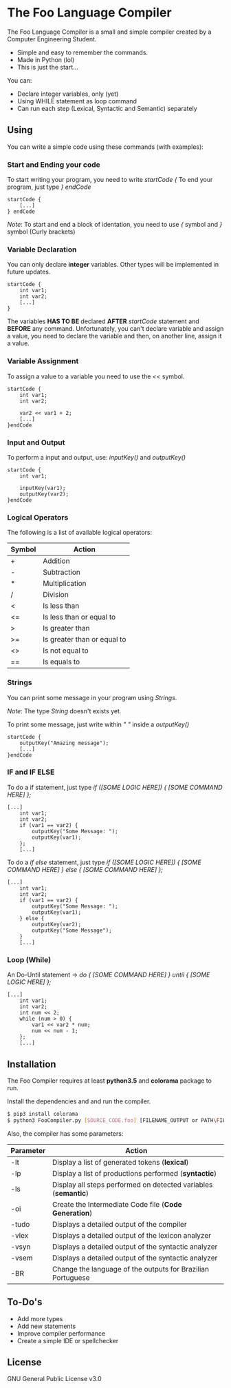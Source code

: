 # The Foo Language Compiler

The Foo Language Compiler is a small and simple compiler created by a Computer Engineering Student.

  - Simple and easy to remember the commands.
  - Made in Python (lol)
  - This is just the start...

You can:
  - Declare integer variables, only (yet)
  - Using WHILE statement as loop command
  - Can run each step (Lexical, Syntactic and Semantic) separately

## Using

You can write a simple code using these commands (with examples):
### Start and Ending your code

To start writing your program, you need to write *startCode {*
To end your program, just type *} endCode*
```
startCode {
    [...]
} endCode
```
*Note*: To start and end a block of identation, you need to use *{* symbol and *}* symbol (Curly brackets)

### Variable Declaration

You can only declare **integer** variables. Other types will be implemented in future updates.
```
startCode {
    int var1;
    int var2;
    [...]
}
```
The variables **HAS TO BE** declared **AFTER** *startCode* statement and **BEFORE** any command.
Unfortunately, you can't declare variable and assign a value, you need to declare the variable and then, on another line, assign it a value.

### Variable Assignment

To assign a value to a variable you need to use the *<<* symbol.
```
startCode {
    int var1;
    int var2;

    var2 << var1 + 2;
    [...]
}endCode
```

### Input and Output

To perform a input and output, use: *inputKey()* and *outputKey()*
```
startCode {
    int var1;

    inputKey(var1);
    outputKey(var2);
}endCode
```

### Logical Operators

The following is a list of available logical operators:

| Symbol | Action          |
|--------|-----------------|
| +      | Addition                       |
| -      | Subtraction                    |
| *      | Multiplication                 |
| /      | Division                       |
| <      | Is less than                   |
| <=     | Is less than or equal to       |
| >      | Is greater than                |
| >=     | Is greater than or equal to    |
| <>     | Is not equal to                |
| ==     | Is equals to                   |

### Strings

You can print some message in your program using *Strings*.

*Note*: The type *String* doesn't exists yet.

To print some message, just write within *" "* inside a *outputKey()*
```
startCode {
    outputKey("Amazing message");
    [...]
}endCode
```

### IF and IF ELSE

To do a if statement, just type *if ([SOME LOGIC HERE]) { [SOME COMMAND HERE] };*
```
[...]
    int var1;
    int var2;
    if (var1 == var2) {
        outputKey("Some Message: ");
        outputKey(var1);
    };
    [...]
```
To do a *if else* statement, just type *if ([SOME LOGIC HERE]) { [SOME COMMAND HERE] } else { [SOME COMMAND HERE] };*
```
[...]
    int var1;
    int var2;
    if (var1 == var2) {
        outputKey("Some Message: ");
        outputKey(var1);
    } else {
        outputKey(var2);
        outputKey("Some Message");
    }
    [...]
```

### Loop (While)

An Do-Until statement -> *do { [SOME COMMAND HERE] } until { [SOME LOGIC HERE] };*
```
[...]
    int var1;
    int var2;
    int num << 2;
    while (num > 0) {
        var1 << var2 * num;
        num << num - 1;
    };
    [...]
```

## Installation

The Foo Compiler requires at least **python3.5** and **colorama** package to run.

Install the dependencies and and run the compiler.

```sh
$ pip3 install colorama
$ python3 FooCompiler.py [SOURCE_CODE.foo] [FILENAME_OUTPUT or PATH\FILENAME_OUTPUT] [parameters]
```

Also, the compiler has some parameters:

| Parameter | Action                                                             |
|-----------|--------------------------------------------------------------------|
|    -lt    | Display a list of generated tokens (**lexical**)                   |
|    -lp    | Display a list of productions performed (**syntactic**)            |
|    -ls    | Display all steps performed on detected variables (**semantic**)   |
|    -oi    | Create the Intermediate Code file (**Code Generation**)   |
|    -tudo  | Displays a detailed output of the compiler                         |
|    -vlex  | Displays a detailed output of the lexicon analyzer                 |
|    -vsyn  | Displays a detailed output of the syntactic analyzer               |
|    -vsem  | Displays a detailed output of the syntactic analyzer               |
|    -BR    | Change the language of the outputs for Brazilian Portuguese        |

## To-Do's

 - Add more types
 - Add new statements
 - Improve compiler performance
 - Create a simple IDE or spellchecker

License
----

GNU General Public License v3.0